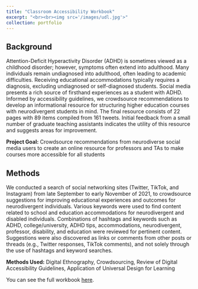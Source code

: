 ```yaml
---
title: "Classroom Accessibility Workbook"
excerpt: "<br><br><img src='/images/udl.jpg'>"
collection: portfolio
---
```


## Background
Attention-Deficit Hyperactivity Disorder (ADHD) is sometimes viewed as a childhood disorder; however, symptoms often extend into adulthood. Many individuals remain undiagnosed into adulthood, often leading to academic difficulties. Receiving educational accommodations typically requires a diagnosis, excluding undiagnosed or self-diagnosed students. Social media presents a rich source of firsthand experiences as a student with ADHD. Informed by accessibility guidelines, we crowdsource recommendations to develop an informational resource for structuring higher education courses with neurodivergent students in mind. The final resource consists of 22 pages with 89 items compiled from 161 tweets. Initial feedback from a small number of graduate teaching assistants indicates the utility of this resource and suggests areas for improvement.

**Project Goal:** Crowdsource recommendations from neurodiverse social media users to create an online resource for professors and TAs to make courses more accessible for all students

## Methods
We conducted a search of social networking sites (Twitter, TikTok, and Instagram) from late September to early November of 2021, to crowdsource suggestions for improving educational experiences and outcomes for neurodivergent individuals. Various keywords were used to find content related to school and education accommodations for neurodivergent and disabled individuals. Combinations of hashtags and keywords such as ADHD, college/university, ADHD tips, accommodations, neurodivergent, professor, disability, and education were reviewed for pertinent content. Suggestions were also discovered as links or comments from other posts or threads (e.g., Twitter responses, TikTok comments), and not solely through the use of hashtags and keyword searches. 



**Methods Used:** Digital Ethnography, Crowdsourcing, Review of Digital Accessibility Guidelines, Application of Universal Design for Learning

<object data="{{ site.url }}{{ site.baseurl }}/files/Classroom_Accessibility_Guidelines_Living.pdf" width="1000" height="1000" type="application/pdf"></object>

You can see the full workbook [here](https://tessaeagle.github.io/files/Classroom_Accessibility_Guidelines_Living.pdf).
